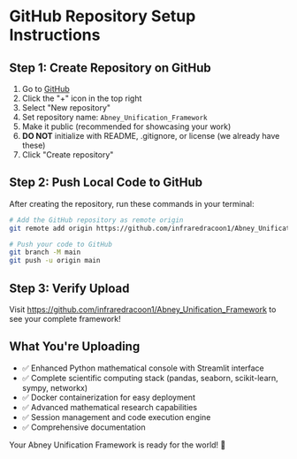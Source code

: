 # GitHub Repository Setup Instructions

## Step 1: Create Repository on GitHub

1. Go to [GitHub](https://github.com)
2. Click the "+" icon in the top right
3. Select "New repository"
4. Set repository name: `Abney_Unification_Framework`
5. Make it public (recommended for showcasing your work)
6. **DO NOT** initialize with README, .gitignore, or license (we already have these)
7. Click "Create repository"

## Step 2: Push Local Code to GitHub

After creating the repository, run these commands in your terminal:

```bash
# Add the GitHub repository as remote origin
git remote add origin https://github.com/infraredracoon1/Abney_Unification_Framework.git

# Push your code to GitHub
git branch -M main
git push -u origin main
```

## Step 3: Verify Upload

Visit https://github.com/infraredracoon1/Abney_Unification_Framework to see your complete framework!

## What You're Uploading

- ✅ Enhanced Python mathematical console with Streamlit interface
- ✅ Complete scientific computing stack (pandas, seaborn, scikit-learn, sympy, networkx)
- ✅ Docker containerization for easy deployment
- ✅ Advanced mathematical research capabilities
- ✅ Session management and code execution engine
- ✅ Comprehensive documentation

Your Abney Unification Framework is ready for the world! 🚀